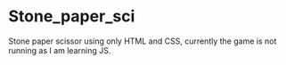# Stone_paper_sci
Stone paper scissor using only HTML and CSS, currently the game is not running as I am learning JS.

